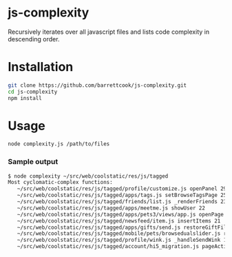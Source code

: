 js-complexity
=============

Recursively iterates over all javascript files and lists code complexity in descending order.

# Installation
```bash
git clone https://github.com/barrettcook/js-complexity.git
cd js-complexity
npm install
```

# Usage
```bash
node complexity.js /path/to/files
```

### Sample output
```bash
$ node complexity ~/src/web/coolstatic/res/js/tagged
Most cyclomatic-complex functions:
   ~/src/web/coolstatic/res/js/tagged/profile/customize.js openPanel 29
   ~/src/web/coolstatic/res/js/tagged/apps/tags.js setBrowseTagsPage 25
   ~/src/web/coolstatic/res/js/tagged/friends/list.js _renderFriends 23
   ~/src/web/coolstatic/res/js/tagged/apps/meetme.js showUser 22
   ~/src/web/coolstatic/res/js/tagged/apps/pets3/views/app.js openPage 22
   ~/src/web/coolstatic/res/js/tagged/newsfeed/item.js insertItems 21
   ~/src/web/coolstatic/res/js/tagged/apps/gifts/send.js restoreGiftFilters 20
   ~/src/web/coolstatic/res/js/tagged/mobile/pets/browsedualslider.js refresh 20
   ~/src/web/coolstatic/res/js/tagged/profile/wink.js _handleSendWink 19
   ~/src/web/coolstatic/res/js/tagged/account/hi5_migration.js pageAction 19
```
